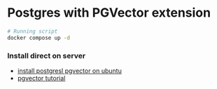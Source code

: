 # Postgres with PGVector extension

```bash
# Running script
docker compose up -d 
```

### Install direct on server
- [install postgresl pgvector on ubuntu](https://rocketee.rs/install-postgresql-pgvector-ubuntu)
- [pgvector tutorial](https://www.datacamp.com/tutorial/pgvector-tutorial)